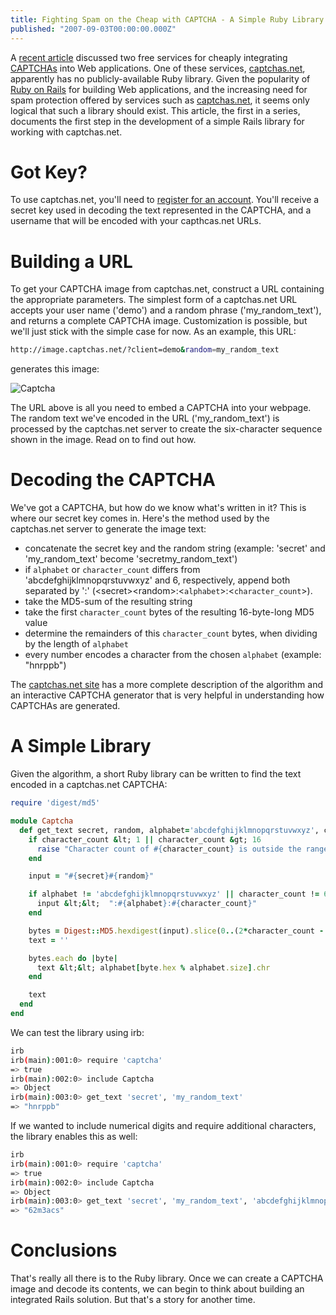 ```yaml
---
title: Fighting Spam on the Cheap with CAPTCHA - A Simple Ruby Library for captchas.net
published: "2007-09-03T00:00:00.000Z"
---
```


A [recent article](/articles/2007/09/01/fighting-comment-spam-on-the-cheap-with-captcha) discussed two free services for cheaply integrating [CAPTCHAs](http://en.wikipedia.org/wiki/Captcha) into Web applications. One of these services, [captchas.net](http://captchas.net), apparently has no publicly-available Ruby library. Given the popularity of [Ruby on Rails](http://rubyonrails.com) for building Web applications, and the increasing need for spam protection offered by services such as [captchas.net](http://captchas.net), it seems only logical that such a library should exist. This article, the first in a series, documents the first step in the development of a simple Rails library for working with captchas.net.

# Got Key?

To use captchas.net, you'll need to [register for an account](http://captchas.net/registration/). You'll receive a secret key used in decoding the text represented in the CAPTCHA, and a username that will be encoded with your capthcas.net URLs.

# Building a URL

To get your CAPTCHA image from captchas.net, construct a URL containing the appropriate parameters. The simplest form of a captchas.net URL accepts your user name ('demo') and a random phrase ('my\_random\_text'), and returns a complete CAPTCHA image. Customization is possible, but we'll just stick with the simple case for now. As an example, this URL:

```bash
http://image.captchas.net/?client=demo&random=my_random_text
```

generates this image:

![Captcha](http://image.captchas.net/?client=demo&random=my_random_text "Captcha")

The URL above is all you need to embed a CAPTCHA into your webpage. The random text we've encoded in the URL ('my\_random\_text') is processed by the captchas.net server to create the six-character sequence shown in the image. Read on to find out how.

# Decoding the CAPTCHA

We've got a CAPTCHA, but how do we know what's written in it? This is where our secret key comes in. Here's the method used by the captchas.net server to generate the image text:

- concatenate the secret key and the random string (example: 'secret' and 'my\_random\_text' become 'secretmy\_random\_text')
- if <code>alphabet</code> or <code>character\_count</code> differs from 'abcdefghijklmnopqrstuvwxyz' and 6, respectively, append both separated by ':' (&lt;secret&gt;&lt;random&gt;:&lt;<code>alphabet</code>&gt;:&lt;<code>character_count</code>&gt;).
- take the MD5-sum of the resulting string
- take the first <code>character\_count</code> bytes of the resulting 16-byte-long MD5 value
- determine the remainders of this <code>character\_count</code> bytes, when dividing by the length of <code>alphabet</code>
- every number encodes a character from the chosen <code>alphabet</code> (example: "hnrppb")

The [captchas.net site](http://catpchas.net) has a more complete description of the algorithm and an interactive CAPTCHA generator that is very helpful in understanding how CAPTCHAs are generated.

# A Simple Library

Given the algorithm, a short Ruby library can be written to find the text encoded in a captchas.net CAPTCHA:

```ruby
require 'digest/md5'

module Captcha
  def get_text secret, random, alphabet='abcdefghijklmnopqrstuvwxyz', character_count = 6
    if character_count &lt; 1 || character_count &gt; 16
      raise "Character count of #{character_count} is outside the range of 1-16"
    end

    input = "#{secret}#{random}"

    if alphabet != 'abcdefghijklmnopqrstuvwxyz' || character_count != 6
      input &lt;&lt;  ":#{alphabet}:#{character_count}"
    end

    bytes = Digest::MD5.hexdigest(input).slice(0..(2*character_count - 1)).scan(/../)
    text = ''

    bytes.each do |byte|
      text &lt;&lt; alphabet[byte.hex % alphabet.size].chr
    end

    text
  end
end 
```

We can test the library using irb:

```bash
irb
irb(main):001:0> require 'captcha'
=> true
irb(main):002:0> include Captcha
=> Object
irb(main):003:0> get_text 'secret', 'my_random_text'
=> "hnrppb"
```

If we wanted to include numerical digits and require additional characters, the library enables this as well:

```bash
irb
irb(main):001:0> require 'captcha'
=> true
irb(main):002:0> include Captcha
=> Object
irb(main):003:0> get_text 'secret', 'my_random_text', 'abcdefghijklmnopqrstuvwxyz0123456789', 7
=> "62m3acs"
```

# Conclusions

That's really all there is to the Ruby library. Once we can create a CAPTCHA image and decode its contents, we can begin to think about building an integrated Rails solution. But that's a story for another time.

